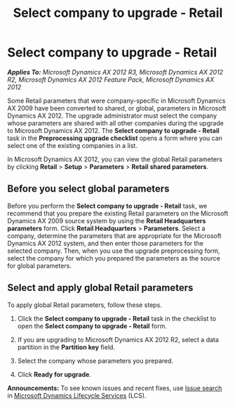 ﻿---
title: Select company to upgrade - Retail
TOCTitle: Select company to upgrade - Retail
ms:assetid: 87bf8c28-bd47-44a7-91fb-6aae5e993e7f
ms:mtpsurl: https://technet.microsoft.com/en-us/library/Hh500182(v=AX.60)
ms:contentKeyID: 37820249
ms.date: 04/18/2014
mtps_version: v=AX.60
---

# Select company to upgrade - Retail 


_**Applies To:** Microsoft Dynamics AX 2012 R3, Microsoft Dynamics AX 2012 R2, Microsoft Dynamics AX 2012 Feature Pack, Microsoft Dynamics AX 2012_

Some Retail parameters that were company-specific in Microsoft Dynamics AX 2009 have been converted to shared, or global, parameters in Microsoft Dynamics AX 2012. The upgrade administrator must select the company whose parameters are shared with all other companies during the upgrade to Microsoft Dynamics AX 2012. The **Select company to upgrade - Retail** task in the **Preprocessing upgrade checklist** opens a form where you can select one of the existing companies in a list.

In Microsoft Dynamics AX 2012, you can view the global Retail parameters by clicking **Retail** \> **Setup** \> **Parameters** \> **Retail shared parameters**.

## Before you select global parameters

Before you perform the **Select company to upgrade - Retail** task, we recommend that you prepare the existing Retail parameters on the Microsoft Dynamics AX 2009 source system by using the **Retail Headquarters parameters** form. Click **Retail Headquarters** \> **Parameters**. Select a company, determine the parameters that are appropriate for the Microsoft Dynamics AX 2012 system, and then enter those parameters for the selected company. Then, when you use the upgrade preprocessing form, select the company for which you prepared the parameters as the source for global parameters.

## Select and apply global Retail parameters

To apply global Retail parameters, follow these steps.

1.  Click the **Select company to upgrade - Retail** task in the checklist to open the **Select company to upgrade - Retail** form.

2.  If you are upgrading to Microsoft Dynamics AX 2012 R2, select a data partition in the **Partition key** field.

3.  Select the company whose parameters you prepared.

4.  Click **Ready for upgrade**.

  
**Announcements:** To see known issues and recent fixes, use [Issue search](http://go.microsoft.com/fwlink/?linkid=389258) in [Microsoft Dynamics Lifecycle Services](http://go.microsoft.com/fwlink/?linkid=306505) (LCS).

